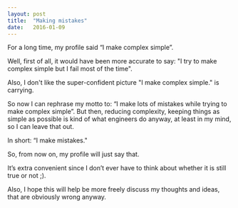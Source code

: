 ```yaml
---
layout: post
title:  "Making mistakes"
date:   2016-01-09
---
```


For a long time, my profile said “I make complex simple”.

Well, first of all, it would have been more accurate to say: "I try to make complex simple but I fail most of the time".

Also, I don't like the super-confident picture "I make complex simple." is carrying.

So now I can rephrase my motto to: “I make lots of mistakes while trying to make complex simple”. But then, reducing complexity, keeping things as simple as possible is kind of what engineers do anyway, at least in my mind, so I can leave that out.

In short: “I make mistakes."

So, from now on, my profile will just say that.

It’s extra convenient since I don’t ever have to think about whether it is still true or not ;).

Also, I hope this will help be more freely discuss my thoughts and ideas, that are obviously wrong anyway.
